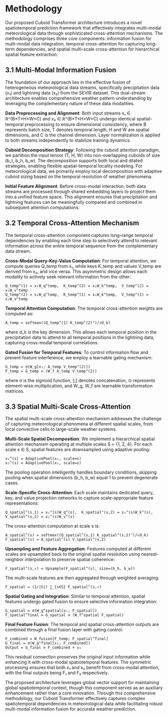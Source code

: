 # Methodology

Our proposed Cuboid Transformer architecture introduces a novel spatiotemporal prediction framework that effectively integrates multi-modal meteorological data through sophisticated cross-attention mechanisms. The methodology comprises three core components: information fusion for multi-modal data integration, temporal cross-attention for capturing long-term dependencies, and spatial multi-scale cross-attention for hierarchical spatial feature extraction.

## 3.1 Multi-Modal Information Fusion

The foundation of our approach lies in the effective fusion of heterogeneous meteorological data streams, specifically precipitation data (x₁) and lightning data (x₂) from the SEVIR dataset. This dual-stream architecture enables comprehensive weather pattern understanding by leveraging the complementary nature of these data modalities.

**Data Preprocessing and Alignment**: Both input streams x₁ ∈ ℝ^(B×T×H×W×C) and x₂ ∈ ℝ^(B×T×H×W×C) undergo identical spatial-temporal preprocessing to ensure dimensional consistency, where B represents batch size, T denotes temporal length, H and W are spatial dimensions, and C is the channel dimension. Layer normalization is applied to both streams independently to stabilize training dynamics.

**Cuboid Decomposition Strategy**: Following the cuboid attention paradigm, we partition the input tensor (T, H, W) into non-overlapping cuboids of size (b_t, b_h, b_w). The decomposition supports both local and dilated strategies, enabling flexible spatial-temporal locality modeling. For meteorological data, we primarily employ local decomposition with adaptive cuboid sizing based on the temporal resolution of weather phenomena.

**Initial Feature Alignment**: Before cross-modal interaction, both data streams are processed through shared embedding layers to project them into a unified feature space. This alignment ensures that precipitation and lightning features can be meaningfully compared and combined in subsequent attention computations.

## 3.2 Temporal Cross-Attention Mechanism

The temporal cross-attention component captures long-range temporal dependencies by enabling each time step to selectively attend to relevant information across the entire temporal sequence from the complementary data stream.

**Cross-Modal Query-Key-Value Computation**: For temporal attention, we compute queries Q_temp from x₁, while keys K_temp and values V_temp are derived from x₂, and vice versa. This asymmetric design allows each modality to actively seek relevant information from the other:

```
Q_temp^(1) = x₁W_q^temp,  K_temp^(2) = x₂W_k^temp,  V_temp^(2) = x₂W_v^temp
Q_temp^(2) = x₂W_q^temp,  K_temp^(1) = x₁W_k^temp,  V_temp^(1) = x₁W_v^temp
```

**Temporal Attention Computation**: The temporal cross-attention weights are computed as:

```
A_temp = softmax((Q_temp^(1) K_temp^(2)ᵀ)/√d_k)
```

where d_k is the key dimension. This allows each temporal position in the precipitation data to attend to all temporal positions in the lightning data, capturing cross-modal temporal correlations.

**Gated Fusion for Temporal Features**: To control information flow and prevent feature interference, we employ a learnable gating mechanism:

```
G_temp = σ(W_g[x₁; A_temp V_temp^(2)])
F_temp = G_temp ⊙ (W_f A_temp V_temp^(2))
```

where σ is the sigmoid function, [;] denotes concatenation, ⊙ represents element-wise multiplication, and W_g, W_f are learnable transformation matrices.

## 3.3 Spatial Multi-Scale Cross-Attention

The spatial multi-scale cross-attention mechanism addresses the challenge of capturing meteorological phenomena at different spatial scales, from local convective cells to large-scale weather systems.

**Multi-Scale Spatial Decomposition**: We implement a hierarchical spatial attention mechanism operating at multiple scales S = {1, 2, 4}. For each scale s ∈ S, spatial features are downsampled using adaptive pooling:

```
x₁^(s) = AdaptivePool(x₁, scale=s)
x₂^(s) = AdaptivePool(x₂, scale=s)
```

The pooling operation intelligently handles boundary conditions, skipping pooling when spatial dimensions (b_h, b_w) equal 1 to prevent degenerate cases.

**Scale-Specific Cross-Attention**: Each scale maintains dedicated query, key, and value projection networks to capture scale-appropriate feature representations:

```
Q_spatial^(s,1) = x₁^(s)W_q^(s),  K_spatial^(s,2) = x₂^(s)W_k^(s),  V_spatial^(s,2) = x₂^(s)W_v^(s)
```

The cross-attention computation at scale s is:

```
A_spatial^(s) = softmax((Q_spatial^(s,1) K_spatial^(s,2)ᵀ)/√d_k)
F_spatial^(s) = A_spatial^(s) V_spatial^(s,2)
```

**Upsampling and Feature Aggregation**: Features computed at different scales are upsampled back to the original spatial resolution using nearest-neighbor interpolation to preserve spatial coherence:

```
F_spatial^(s,↑) = Upsample(F_spatial^(s), size=(b_h, b_w))
```

The multi-scale features are then aggregated through weighted averaging:

```
F_spatial = (1/|S|) ∑_{s∈S} F_spatial^(s,↑)
```

**Spatial Gating and Integration**: Similar to temporal attention, spatial features undergo gated fusion to ensure selective information integration:

```
G_spatial = σ(W_g^spatial[x₁; F_spatial])
F_spatial^final = G_spatial ⊙ (W_f^spatial F_spatial)
```

**Final Feature Fusion**: The temporal and spatial cross-attention outputs are combined through a final fusion layer with gating control:

```
F_combined = W_fusion[F_temp; F_spatial^final]
G_final = σ(W_g^final[x₁; F_combined])
Output = G_final ⊙ F_combined + x₁
```

This residual connection preserves the original input information while enhancing it with cross-modal spatiotemporal features. The symmetric processing ensures that both x₁ and x₂ benefit from cross-modal attention, with the final outputs being F₁ and F₂ respectively.

The proposed architecture leverages global vector support for maintaining global spatiotemporal context, though this component serves as an auxiliary enhancement rather than a core innovation. Through this comprehensive methodology, our Cuboid Transformer effectively captures complex spatiotemporal dependencies in meteorological data while facilitating robust multi-modal information fusion for accurate weather prediction.
